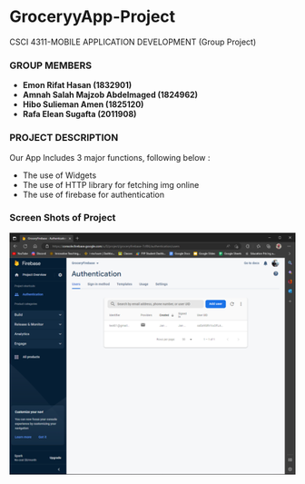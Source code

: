 # GroceryyApp-Project
CSCI 4311-MOBILE APPLICATION DEVELOPMENT (Group Project)

### GROUP MEMBERS
- **Emon Rifat Hasan     			(1832901)**
- **Amnah Salah Majzob Abdelmaged       (1824962)**
- **Hibo Sulieman Amen       (1825120)**
- **Rafa Elean Sugafta        (2011908)**


### PROJECT DESCRIPTION

Our App Includes 3 major functions, following below :
- The use of Widgets
- The use of HTTP library for fetching img online
- The use of firebase for authentication

### Screen Shots of Project
![Firebase Authentication](https://github.com/rifathasanemon/GroceryyApp-Project/blob/main/ProjectScreenShot/firebase.PNG)
